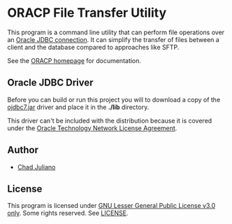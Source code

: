 # ORACP File Transfer Utility

This program is a command line utility that can perform file operations over an 
[Oracle JDBC connection][OJDBC]. It can simplify the transfer of files between a client and 
the database compared to approaches like SFTP.
 
[OJDBC]: <http://docs.oracle.com/cd/E11882_01/java.112/e16548/urls.htm>

See the [ORACP homepage][HOME] for documentation.

[HOME]: <https://github.com/chadj2/oracp>

## Oracle JDBC Driver

Before you can build or run this project you will to download a copy of the 
[ojdbc7.jar][ORACLE-JDBC] driver and place it in the **./lib** directory.

[ORACLE-JDBC]: <http://www.oracle.com/technetwork/database/features/jdbc/index-091264.html>

This driver can't be included with the distribution because 
it is covered under the [Oracle Technology Network License Agreement][ORACLE-OTN].

[ORACLE-OTN]: <http://www.oracle.com/technetwork/licenses/distribution-license-152002.html>

## Author

- [Chad Juliano](https://github.com/chadj2)

## License

This program is licensed under [GNU Lesser General Public License v3.0 only][LGPL-3.0]. 
Some rights reserved. See [LICENSE][].

[LGPL-3.0]: <https://spdx.org/licenses/LGPL-3.0>
[LICENSE]: <LICENSE.md>
